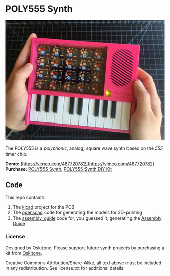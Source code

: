 # POLY555 Synth

[![A finished POLY555](assembly_guide/static/img/assembly/all_done.jpg)](assembly_guide/static/img/assembly/all_done.jpg)

The POLY555 is a _polyphonic_, analog, square wave synth based on the _555_ timer chip.

**Demo:** [https://vimeo.com/487720782](https://vimeo.com/487720782)
**Purchase:** [POLY555 Synth](https://www.oskitone.com/product/poly555-synth), [POLY555 Synth DIY Kit](https://www.oskitone.com/product/poly555-synth-diy-kit)

## Code

This repo contains:

1. The [kicad](kicad) project for the PCB
2. The [openscad](openscad) code for generating the models for 3D-printing
3. The [assembly_guide](assembly_guide) code for, you guessed it, generating the [Assembly Guide](https://oskitone.github.io/poly555/)

### License

Designed by Oskitone. Please support future synth projects by purchasing a kit from [Oskitone](https://www.oskitone.com/).

Creative Commons Attribution/Share-Alike, all text above must be included in any redistribution. See license.txt for additional details.
